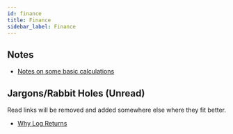 ```yaml
---
id: finance
title: Finance
sidebar_label: Finance
---
```


## Notes

- [Notes on some basic calculations](/docs/notes/study/finance/calculations)

## Jargons/Rabbit Holes (Unread)

Read links will be removed and added somewhere else where they fit better.

- [Why Log Returns](https://quantivity.wordpress.com/2011/02/21/why-log-returns/)
